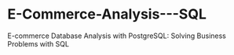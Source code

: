 # E-Commerce-Analysis---SQL
E-commerce Database Analysis with PostgreSQL: Solving Business Problems with SQL
